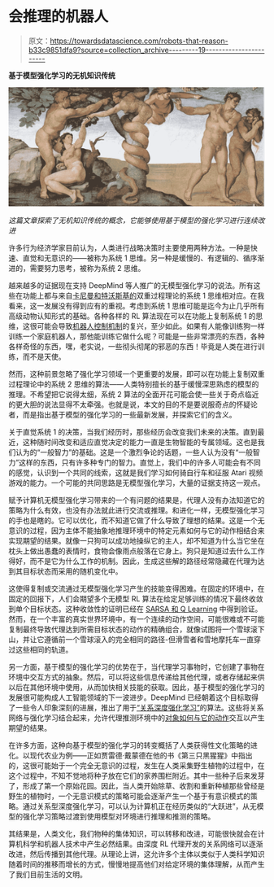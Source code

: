 # 会推理的机器人

> 原文：<https://towardsdatascience.com/robots-that-reason-b33c9851dfa9?source=collection_archive---------19----------------------->

**基于模型强化学习的无机知识传统**

![](img/95b3cb660d84e82bd1652ec7d9769c8e.png)

*这篇文章探索了无机知识传统的概念，它能够使用基于模型的强化学习进行连续改进*

许多行为经济学家目前认为，人类进行战略决策时主要使用两种方法。一种是快速、直觉和无意识的——被称为系统 1 思维。另一种是缓慢的、有逻辑的、循序渐进的，需要努力思考，被称为系统 2 思维。

越来越多的证据现在支持 DeepMind 等人推广的无模型强化学习的说法。所有这些在功能上都与来自[卡尼曼和特沃斯基的](https://en.wikipedia.org/wiki/Thinking,_Fast_and_Slow)双重过程理论的系统 1 思维相对应。在我看来，这一发展没有得到应有的重视。考虑到系统 1 思维可能是迄今为止几乎所有高级动物认知形式的基础。各种各样的 RL 算法现在可以在功能上复制系统 1 的思维，这很可能会导致[机器人控制机制](https://deepmind.com/blog/learning-playing/)的复兴，至少如此。如果有人能像训练狗一样训练一个家庭机器人，那他能训练它做什么呢？可能是一些非常漂亮的东西，各种各样奇怪的东西，嘿，老实说，一些彻头彻尾的邪恶的东西！毕竟是人类在进行训练，而不是天使。

然而，这种前景忽略了强化学习领域一个更重要的发展，即可以在功能上复制双重过程理论中的系统 2 思维的算法——人类特别擅长的基于缓慢深思熟虑的模型的推理。不希望把它说得太细，系统 2 算法的全面开花可能会使一些关于奇点临近的更大胆的说法显得不太牵强。也就是说，本文的目的不是要说服奇点的怀疑论者，而是指出基于模型的强化学习的一些最新发展，并探索它们的含义。

关于直觉系统 1 的决策，当我们经历时，那些经历会改变我们未来的决策。直到最近，这种随时间改变和适应直觉决定的能力一直是生物智能的专属领域。这也是我们认为的“一般智力”的基础。这是一个激烈争论的话题，一些人认为没有“一般智力”这样的东西，只有许多种专门的智力。直觉上，我们中的许多人可能会有不同的感觉，认识到一个共同的线索，这就是我们学习如何骑自行车和征服 Atari 视频游戏的能力。一个可能的共同思路是无模型强化学习，大量的证据支持这一观点。

赋予计算机无模型强化学习带来的一个有问题的结果是，代理人没有办法知道它的策略为什么有效，也没有办法就此进行交流或推理。和进化一样，无模型强化学习的手也是瞎的。它可以优化，而不知道它做了什么导致了理想的结果。这是一个无意识的过程，因为主体不能抽象地推理环境中的特定元素如何与它的动作相结合来实现期望的结果。就像一只狗可以成功地操纵它的主人，却不知道为什么当它坐在枕头上做出愚蠢的表情时，食物会像雨点般落在它身上。狗只是知道过去什么工作得好，而不是它为什么工作的机制。因此，生成这些解的路径经常隐藏在代理为达到其目标状态而采用的随机变化中。

这使得复制或交流通过无模型强化学习产生的技能变得困难。在固定的环境中，在固定的回报下，人们会期望多个无模型 RL 算法在给定足够训练的情况下最终收敛到单个目标状态。这种收敛性的证明已经在 [SARSA 和 Q Learning](http://www.cs.cmu.edu/afs/cs.cmu.edu/project/learn-43/lib/idauction2/.g/web/glossary/converge.html) 中得到验证。然而，在一个丰富的真实世界环境中，有一个连续的动作空间，可能很难或不可能复制最终导致代理达到所需目标状态的动作的精确组合，就像试图将一个雪球滚下山，并让它遵循前一个雪球滚入的完全相同的路径-但滑雪者和雪地摩托车一直穿过这些相同的轨道。

另一方面，基于模型的强化学习的优势在于，当代理学习事物时，它创建了事物在环境中交互方式的抽象。然后，可以将这些信息传递给其他代理，或者存储起来供以后在其他环境中使用，从而加快相关技能的获取。因此，基于模型的强化学习的发展很可能构成人工智能领域的下一波进步。DeepMind 已经朝着这个目标取得了一些令人印象深刻的进展，推出了用于[“关系深度强化学习”](https://deepmind.com/research/publications/relational-deep-reinforcement-learning/)的算法。这些将关系网络与强化学习结合起来，允许代理推测环境中的[对象如何与它的动作](https://hackernoon.com/deepmind-relational-networks-demystified-b593e408b643)交互以产生期望的结果。

在许多方面，这种向基于模型的强化学习的转变概括了人类获得性文化策略的进化。以现代农业为例——正如贾雷德·戴蒙德在他的书《第三只黑猩猩》中指出的，这很可能始于一个完全无意识的过程，发生在人类采集野生植物的过程中，在这个过程中，不知不觉地将种子放在它们的家养围栏附近。其中一些种子后来发芽了，形成了第一个原始花园。因此，当人类开始除草、收割和重新种植那些曾经是野生的植物时，一个无意识模式的策略可能会逐渐产生一个基于有意识模式的策略。通过关系型深度强化学习，可以认为计算机正在经历类似的“大跃进”，从无模型的强化学习策略过渡到使用模型对环境进行推理和推测的策略。

其结果是，人类文化，我们物种的集体知识，可以转移和改进，可能很快就会在计算机科学和机器人技术中产生必然结果。由深度 RL 代理开发的关系网络可以逐渐改进，然后传播到其他代理。从理论上讲，这允许多个主体以类似于人类科学知识随着时间的推移而增长的方式，慢慢地提高他们对给定环境的集体理解，从而产生了我们目前生活的文明。